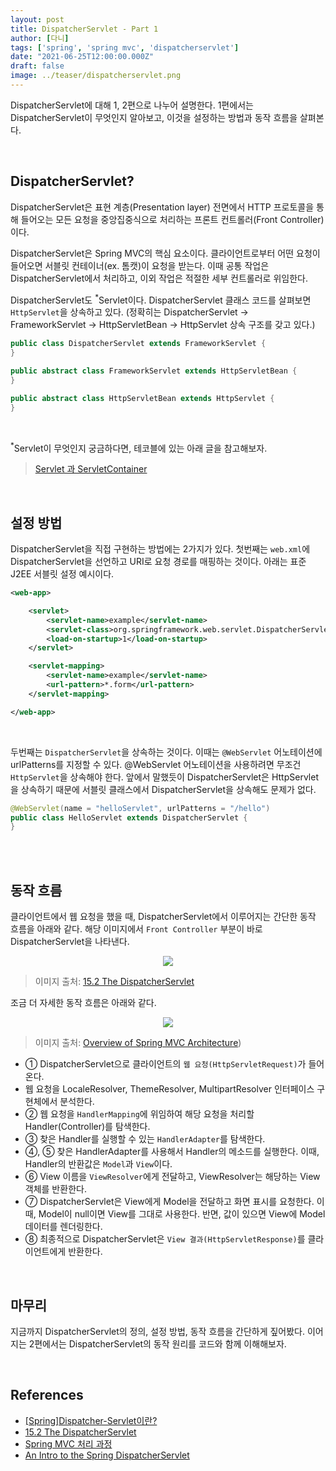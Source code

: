 ```yaml
---
layout: post  
title: DispatcherServlet - Part 1
author: [다니]
tags: ['spring', 'spring mvc', 'dispatcherservlet']
date: "2021-06-25T12:00:00.000Z"
draft: false
image: ../teaser/dispatcherservlet.png
---
```


DispatcherServlet에 대해 1, 2편으로 나누어 설명한다. 1편에서는 DispatcherServlet이 무엇인지 알아보고, 이것을 설정하는 방법과 동작 흐름을 살펴본다.<br/>

<br/>

## DispatcherServlet?

DispatcherServlet은 표현 계층(Presentation layer) 전면에서 HTTP 프로토콜을 통해 들어오는 모든 요청을 중앙집중식으로 처리하는 프론트 컨트롤러(Front Controller)이다.<br/>

DispatcherServlet은 Spring MVC의 핵심 요소이다. 클라이언트로부터 어떤 요청이 들어오면 서블릿 컨테이너(ex. 톰캣)이 요청을 받는다. 이때 공통 작업은 DispatcherServlet에서 처리하고, 이외 작업은 적절한 세부 컨트롤러로 위임한다.<br/>

DispatcherServlet도 <sup>*</sup>Servlet이다. DispatcherServlet 클래스 코드를 살펴보면 `HttpServlet`을 상속하고 있다. (정확히는 DispatcherServlet -> FrameworkServlet -> HttpServletBean -> HttpServlet 상속 구조를 갖고 있다.)<br/>

```java
public class DispatcherServlet extends FrameworkServlet {
}

public abstract class FrameworkServlet extends HttpServletBean {
}

public abstract class HttpServletBean extends HttpServlet {
}
```
<br/>

<sup>*</sup>Servlet이 무엇인지 궁금하다면, 테코블에 있는 아래 글을 참고해보자.<br/>

> [Servlet 과 ServletContainer](https://woowacourse.github.io/tecoble/post/2021-05-23-servlet-servletcontainer/)<br/>

<br/>

## 설정 방법

DispatcherServlet을 직접 구현하는 방법에는 2가지가 있다. 첫번째는 `web.xml`에 DispatcherServlet을 선언하고 URI로 요청 경로를 매핑하는 것이다. 아래는 표준 J2EE 서블릿 설정 예시이다.<br/>

```xml
<web-app>

    <servlet>
        <servlet-name>example</servlet-name>
        <servlet-class>org.springframework.web.servlet.DispatcherServlet</servlet-class>
        <load-on-startup>1</load-on-startup>
    </servlet>

    <servlet-mapping>
        <servlet-name>example</servlet-name>
        <url-pattern>*.form</url-pattern>
    </servlet-mapping>

</web-app>
```
<br/>

두번째는 `DispatcherServlet`을 상속하는 것이다. 이때는 `@WebServlet` 어노테이션에 urlPatterns를 지정할 수 있다. @WebServlet 어노테이션을 사용하려면 무조건 `HttpServlet`을 상속해야 한다. 앞에서 말했듯이 DispatcherServlet은 HttpServlet을 상속하기 때문에 서블릿 클래스에서 DispatcherServlet을 상속해도 문제가 없다.<br/>

```java
@WebServlet(name = "helloServlet", urlPatterns = "/hello")
public class HelloServlet extends DispatcherServlet {
}
```
<br/>

<br/>

## 동작 흐름

클라이언트에서 웹 요청을 했을 때, DispatcherServlet에서 이루어지는 간단한 동작 흐름을 아래와 같다. 해당 이미지에서 `Front Controller` 부분이 바로 DispatcherServlet을 나타낸다.<br/>

<p align="center"><img src="https://user-images.githubusercontent.com/50176238/123233756-48f55800-d515-11eb-8a94-a8bf3086780b.png"
></p>

> 이미지 출처: [15.2 The DispatcherServlet](https://docs.spring.io/spring-framework/docs/3.0.0.RC2/spring-framework-reference/html/ch15s02.html)<br/>

조금 더 자세한 동작 흐름은 아래와 같다.<br/>

<p align="center"><img src="https://user-images.githubusercontent.com/50176238/123378608-f3c64e80-d5c7-11eb-9c27-1a491aa74c56.png"></p>

> 이미지 출처: [Overview of Spring MVC Architecture](https://terasolunaorg.github.io/guideline/5.0.1.RELEASE/en/Overview/SpringMVCOverview.html#overview-of-spring-mvc-processing-sequence))<br/>

- ① DispatcherServlet으로 클라이언트의 `웹 요청(HttpServletRequest)`가 들어온다.
- 웹 요청을 LocaleResolver, ThemeResolver, MultipartResolver 인터페이스 구현체에서 분석한다.
- ② 웹 요청을 `HandlerMapping`에 위임하여 해당 요청을 처리할 Handler(Controller)를 탐색한다.
- ③ 찾은 Handler를 실행할 수 있는 `HandlerAdapter`를 탐색한다.
- ④, ⑤ 찾은 HandlerAdapter를 사용해서 Handler의 메소드를 실행한다. 이때, Handler의 반환값은 `Model`과 `View`이다.
- ⑥ View 이름을 `ViewResolver`에게 전달하고, ViewResolver는 해당하는 View 객체를 반환한다.
- ⑦ DispatcherServlet은 View에게 Model을 전달하고 화면 표시를 요청한다. 이때, Model이 null이면 View를 그대로 사용한다. 반면, 값이 있으면 View에 Model 데이터를 렌더링한다.
- ⑧ 최종적으로 DispatcherServlet은 `View 결과(HttpServletResponse)`를 클라이언트에게 반환한다.

<br/>

## 마무리

지금까지 DispatcherServlet의 정의, 설정 방법, 동작 흐름을 간단하게 짚어봤다. 이어지는 2편에서는 DispatcherServlet의 동작 원리를 코드와 함께 이해해보자.<br/>

<br/>

## References
- [[Spring]Dispatcher-Servlet이란?](https://mangkyu.tistory.com/18)
- [15.2 The DispatcherServlet](https://docs.spring.io/spring-framework/docs/3.0.0.RC2/spring-framework-reference/html/ch15s02.html)
- [Spring MVC 처리 과정](https://github.com/binghe819/TIL/blob/master/Spring/MVC/Spring%20MVC%20flow.md)
- [An Intro to the Spring DispatcherServlet](https://www.baeldung.com/spring-dispatcherservlet)